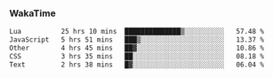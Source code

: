 ### WakaTime

<!--START_SECTION:waka-->

```txt
Lua          25 hrs 10 mins  ██████████████▒░░░░░░░░░░   57.48 %
JavaScript   5 hrs 51 mins   ███▒░░░░░░░░░░░░░░░░░░░░░   13.37 %
Other        4 hrs 45 mins   ██▓░░░░░░░░░░░░░░░░░░░░░░   10.86 %
CSS          3 hrs 35 mins   ██░░░░░░░░░░░░░░░░░░░░░░░   08.18 %
Text         2 hrs 38 mins   █▓░░░░░░░░░░░░░░░░░░░░░░░   06.04 %
```

<!--END_SECTION:waka-->
